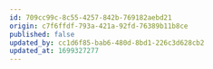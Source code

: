 ```yaml
---
id: 709cc99c-8c55-4257-842b-769182aebd21
origin: c7f6ffdf-793a-421a-92fd-76389b11b8ce
published: false
updated_by: cc1d6f85-bab6-480d-8bd1-226c3d628cb2
updated_at: 1699327277
---
```


